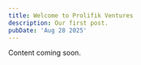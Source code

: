 ```yaml
---
title: Welcome to Prolifik Ventures
description: Our first post.
pubDate: 'Aug 28 2025'
---
```

Content coming soon.
